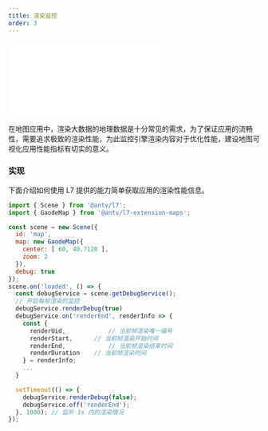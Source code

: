 ```yaml
---
title: 渲染监控
order: 3
---
```


<embed src="@/docs/api/common/style.md"></embed>

在地图应用中，渲染大数据的地理数据是十分常见的需求，为了保证应用的流畅性，需要追求极致的渲染性能，为此监控引擎渲染内容对于优化性能，建设地图可视化应用性能指标有切实的意义。

### 实现

下面介绍如何使用 L7 提供的能力简单获取应用的渲染性能信息。

```javascript
import { Scene } from '@antv/l7';
import { GaodeMap } from '@antv/l7-extension-maps';

const scene = new Scene({
  id: 'map',
  map: new GaodeMap({
    center: [ 60, 40.7128 ],
    zoom: 2
  }),
  debug: true
});
scene.on('loaded', () => {
  const debugService = scene.getDebugService();
  // 开启每帧渲染的监控
  debugService.renderDebug(true)
  debugService.on('renderEnd', renderInfo => {
    const {
      renderUid,			// 当前帧渲染唯一编号
      renderStart,		// 当前帧渲染开始时间
      renderEnd,			// 当前帧渲染结束时间
      renderDuration	// 当前帧渲染时间
    } = renderInfo;
    ...
  }

  setTimeout(() => {
    debugService.renderDebug(false);
    debugService.off('renderEnd');
  }, 1000); // 监听 1s 内的渲染情况
});
```
